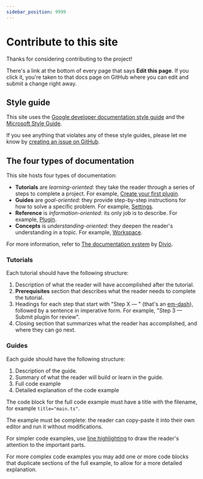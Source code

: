```yaml
---
sidebar_position: 9999
---
```


# Contribute to this site

Thanks for considering contributing to the project!

There's a link at the bottom of every page that says **Edit this page**. If you click it, you're taken to that docs page on GitHub where you can edit and submit a change right away.

## Style guide

This site uses the [Google developer documentation style guide](https://developers.google.com/style) and the [Microsoft Style Guide](https://docs.microsoft.com/style-guide/welcome/).

If you see anything that violates any of these style guides, please let me know by [creating an issue on GitHub](https://github.com/marcusolsson/obsidian-plugin-docs/issues/new).

## The four types of documentation

This site hosts four types of documentation:

- **Tutorials** are _learning-oriented_: they take the reader through a series of steps to complete a project. For example, [Create your first plugin](getting-started/create-your-first-plugin.md).
- **Guides** are _goal-oriented_: they provide step-by-step instructions for how to solve a specific problem. For example, [Settings](user-interface/settings.md).
- **Reference** is _information-oriented_: its only job is to describe. For example, [Plugin](reference/typescript/classes/Plugin_2.md).
- **Concepts** is _understanding-oriented_: they deepen the reader's understanding in a topic. For example, [Workspace](user-interface/workspace.md).

For more information, refer to [The documentation system](https://documentation.divio.com/) by [Divio](https://www.divio.com/).

### Tutorials

Each tutorial should have the following structure:

1. Description of what the reader will have accomplished after the tutorial.
1. **Prerequisites** section that describes what the reader needs to complete the tutorial.
1. Headings for each step that start with "Step X — " (that's an [em-dash](https://en.wikipedia.org/wiki/Dash#Em_dash)), followed by a sentence in imperative form. For example, "Step 3 — Submit plugin for review".
1. Closing section that summarizes what the reader has accomplished, and where they can go next.

### Guides

Each guide should have the following structure:

1. Description of the guide.
1. Summary of what the reader will build or learn in the guide.
1. Full code example
1. Detailed explanation of the code example

The code block for the full code example must have a title with the filename, for example `title="main.ts"`.

The example must be complete: the reader can copy-paste it into their own editor and run it without modifications.

For simpler code examples, use [line highlighting](https://docusaurus.io/docs/markdown-features/code-blocks#line-highlighting) to draw the reader's attention to the important parts.

For more complex code examples you may add one or more code blocks that duplicate sections of the full example, to allow for a more detailed explanation.
